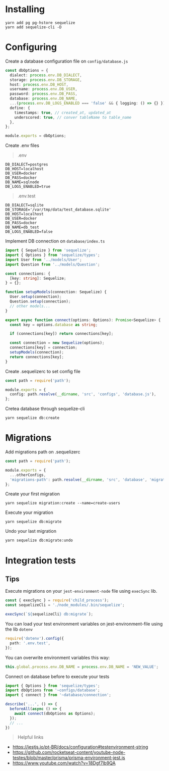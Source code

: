 # Installing

```
yarn add pg pg-hstore sequelize
yarn add sequelize-cli -D
```


# Configuring

Create a database configuration file on `config/database.js`

```typescript
const dbOptions = {
  dialect: process.env.DB_DIALECT,
  storage: process.env.DB_STORAGE,
  host: process.env.DB_HOST,
  username: process.env.DB_USER,
  password: process.env.DB_PASS,
  database: process.env.DB_NAME,
  ...(process.env.DB_LOGS_ENABLED === 'false' && { logging: () => {} }),
  define: {
    timestamps: true, // created_at, updated_at
    underscored: true, // conver tableName to table_name
  },
};

module.exports = dbOptions;

```

Create .env files

>.env
```
DB_DIALECT=postgres
DB_HOST=localhost
DB_USER=docker
DB_PASS=docker
DB_NAME=sqlnode
DB_LOGS_ENABLED=true
```

>.env.test
```
DB_DIALECT=sqlite
DB_STORAGE='/var/tmp/data/test_database.sqlite'
DB_HOST=localhost
DB_USER=docker
DB_PASS=docker
DB_NAME=db_test
DB_LOGS_ENABLED=false
```

Implement DB connection on `database/index.ts`
```typescript
import { Sequelize } from 'sequelize';
import { Options } from 'sequelize/types';
import User from '../models/User';
import Question from '../models/Question';

const connections: {
  [key: string]: Sequelize;
} = {};

function setupModels(connection: Sequelize) {
  User.setup(connection);
  Question.setup(connection);
  // other models...
}

export async function connect(options: Options): Promise<Sequelize> {
  const key = options.database as string;

  if (connections[key]) return connections[key];

  const connection = new Sequelize(options);
  connections[key] = connection;
  setupModels(connection);
  return connections[key];
}
```

Create .sequelizerc to set config file
```typescript
const path = require('path');

module.exports = {
  config: path.resolve(__dirname, 'src', 'configs', 'database.js'),
};
```

Cretea database through sequelize-cli
```
yarn sequelize db:create
```

# Migrations

Add migrations path on .sequelizerc
```typescript
const path = require('path');

module.exports = {
  ...otherConfigs,
  'migrations-path': path.resolve(__dirname, 'src', 'database', 'migrations')
};
```

Create your first migration
```
yarn sequelize migration:create --name=create-users
```

Execute your migration
```
yarn sequelize db:migrate
```

Undo your last migration
```
yarn sequelize db:migrate:undo
```

# Integration tests

## Tips

Execute migrations on your `jest-environment-node` file using `execSync` lib.
```typescript
const { execSync } = require('child_process');
const sequelizeCli = './node_modules/.bin/sequelize';

execSync(`${sequelizeCli} db:migrate`);
```

You can load your test environment variables on jest-environment-file using the lib `dotenv`
```typescript
require('dotenv').config({
  path: '.env.test',
});
```

You can overwrite environment variables this way:
```typescript
this.global.process.env.DB_NAME = process.env.DB_NAME = 'NEW_VALUE';
```

Connect on database before to execute your tests
```typescript
import { Options } from 'sequelize/types';
import dbOptions from '~configs/database';
import { connect } from '~database/connection';

describe('...', () => {
  beforeAll(async () => {
    await connect(dbOptions as Options);
  });
  // ...
})
```

> Helpful links
- https://jestjs.io/pt-BR/docs/configuration#testenvironment-string
- https://github.com/rocketseat-content/youtube-node-testes/blob/master/prisma/prisma-environment-jest.js
- https://www.youtube.com/watch?v=18Dgf7lb9QA